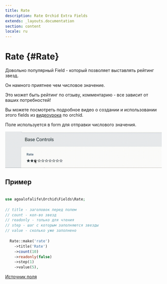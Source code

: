 ```yaml
---
title: Rate
description: Rate Orchid Extra Fields
extends: _layouts.documentation
section: content
locale: ru
---
```


# Rate {#Rate}
Довольно популярный Field - который позволяет выставлять рейтинг звезд.

Он намного приятнее чем числовое значение.

Это может быть рейтинг по отзыву, комментарию - все зависит от ваших потребностей!

Вы можете посмотреть подробное видео о создании и использовании этого fields из [видеоурока](https://youtu.be/Gkfswuh0gDg) по orchid.

Поле используется в form для отправки числового значения.

<img class="block m-auto" src="/assets/fields/rate/rate.gif" alt="rate preview" />


## Пример

```php

use agoalofalife\Orchid\Fields\Rate;

// title - заголовок перед полем
// count - кол-во звезд
// readonly - только для чтения
// step - шаг с которым заполняются звезды
// value - сколько уже заполнено

  Rate::make('rate')
    ->title('Rate')
    ->count(10)
    ->readonly(false)
    ->step(1)
    ->value(5),
```

[Источник поля](https://github.com/auxiliary/rater) 
